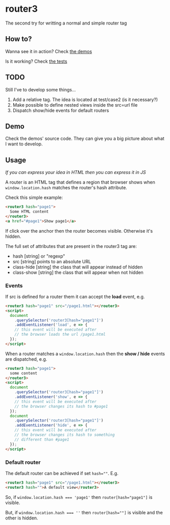 # router3
The second try for writting a normal and simple router tag

## How to?

Wanna see it in action? Check [the demos](http://router2-demo.m3c.space/demo)

Is it working? Check [the tests](http://router2-demo.m3c.space/test)


## TODO

Still I've to develop some things...

1. Add a relative tag. The idea is located at test/case2 (is it necessary?)
2. Make possible to define nested views inside the src=url file
3. Dispatch show/hide events for default routers

## Demo

Check the demos' source code. They can give you a big picture about what I want to develop.

## Usage

_If you can express your idea in HTML then you can express it in JS_

A router is an HTML tag that defines a region that browser shows when ```window.location.hash``` matches the router's hash attribute.

Check this simple example:
```html
<router3 hash="page1">
  Some HTML content
</router3>
<a href="#page1">Show page1</a>
```

If click over the anchor then the router becomes visible. Otherwise it's hidden.

The full set of attributes that are present in the router3 tag are:

- hash [string] or "regexp"
- src [string] points to an absolute URL
- class-hide [string] the class that will appear instead of hidden
- class-show [string] the class that will appear when not hidden

### Events

If src is defined for a router them it can accept the __load__ event, e.g.

```html
<router3 hash="page1" src="/page1.html"></router3>
<script>
  document
    .querySelector('router3[hash="page1"]')
    .addEventListener('load', e => {
    // this event will be executed after
    // the browser loads the url /page1.html
  });
</script>
```

When a router matches a ```window.location.hash``` then the __show / hide__ events are dispatched, e.g.

```html
<router3 hash="page1">
  some content
</router3>
<script>
  document
    .querySelector('router3[hash="page1"]')
    .addEventListener('show', e => {
    // this event will be executed after
    // the browser changes its hash to #page1
  });
  document
    .querySelector('router3[hash="page1"]')
    .addEventListener('hide', e => {
    // this event will be executed after
    // the browser changes its hash to something
    // different than #page1
  });
</script>
```

### Default router

The default router can be achieved if set ```hash=""```. E.g.

```html
<router3 hash="page1" src="/page1.html"></router3>
<router3 hash="">A default view</router3>
```

So, if ```window.location.hash === 'page1'``` then ```router[hash="page1"]``` is visible.

But, if ```window.location.hash === ''``` then ```router[hash=""]``` is visible and the other is hidden.

